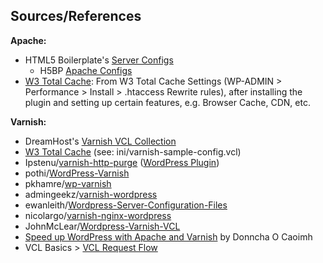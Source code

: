 ## Sources/References

**Apache:**

- HTML5 Boilerplate's [Server Configs](https://github.com/h5bp/server-configs)
	- H5BP [Apache Configs](https://github.com/h5bp/server-configs-apache)
- [W3 Total Cache](https://wordpress.org/plugins/w3-total-cache/): From W3 Total Cache Settings (WP-ADMIN > Performance > Install > .htaccess Rewrite rules), after installing the plugin and setting up certain features, e.g. Browser Cache, CDN, etc.

**Varnish:**

- DreamHost's [Varnish VCL Collection](https://github.com/dreamhost/varnish-vcl-collection)
- [W3 Total Cache](https://wordpress.org/plugins/w3-total-cache/) (see: ini/varnish-sample-config.vcl)
- Ipstenu/[varnish-http-purge](https://github.com/Ipstenu/varnish-http-purge) ([WordPress Plugin](http://wordpress.org/plugins/varnish-http-purge/))
- pothi/[WordPress-Varnish](https://github.com/pothi/WordPress-Varnish)
- pkhamre/[wp-varnish](https://github.com/pkhamre/wp-varnish)
- admingeekz/[varnish-wordpress](https://github.com/admingeekz/varnish-wordpress)
- ewanleith/[Wordpress-Server-Configuration-Files](https://github.com/ewanleith/Wordpress-Server-Configuration-Files)
- nicolargo/[varnish-nginx-wordpress](https://github.com/nicolargo/varnish-nginx-wordpress)
- JohnMcLear/[Wordpress-Varnish-VCL](https://github.com/JohnMcLear/Wordpress-Varnish-VCL)
- [Speed up WordPress with Apache and Varnish](http://ocaoimh.ie/2011/08/09/speed-up-wordpress-with-apache-and-varnish/) by Donncha O Caoimh
- VCL Basics > [VCL Request Flow](https://www.varnish-software.com/static/book/VCL_Basics.html#vcl-request-flow)